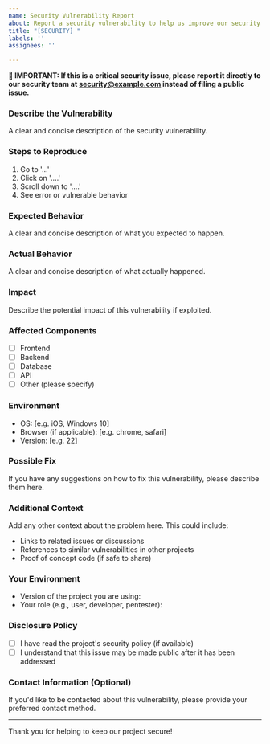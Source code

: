 ```yaml
---
name: Security Vulnerability Report
about: Report a security vulnerability to help us improve our security
title: "[SECURITY] "
labels: ''
assignees: ''

---
```


**🚨 IMPORTANT: If this is a critical security issue, please report it directly to our security team at security@example.com instead of filing a public issue.**

### Describe the Vulnerability
A clear and concise description of the security vulnerability.

### Steps to Reproduce
1. Go to '...'
2. Click on '....'
3. Scroll down to '....'
4. See error or vulnerable behavior

### Expected Behavior
A clear and concise description of what you expected to happen.

### Actual Behavior
A clear and concise description of what actually happened.

### Impact
Describe the potential impact of this vulnerability if exploited.

### Affected Components
- [ ] Frontend
- [ ] Backend
- [ ] Database
- [ ] API
- [ ] Other (please specify)

### Environment
- OS: [e.g. iOS, Windows 10]
- Browser (if applicable): [e.g. chrome, safari]
- Version: [e.g. 22]

### Possible Fix
If you have any suggestions on how to fix this vulnerability, please describe them here.

### Additional Context
Add any other context about the problem here. This could include:
- Links to related issues or discussions
- References to similar vulnerabilities in other projects
- Proof of concept code (if safe to share)

### Your Environment
- Version of the project you are using:
- Your role (e.g., user, developer, pentester):

### Disclosure Policy
- [ ] I have read the project's security policy (if available)
- [ ] I understand that this issue may be made public after it has been addressed

### Contact Information (Optional)
If you'd like to be contacted about this vulnerability, please provide your preferred contact method.

---

Thank you for helping to keep our project secure!
